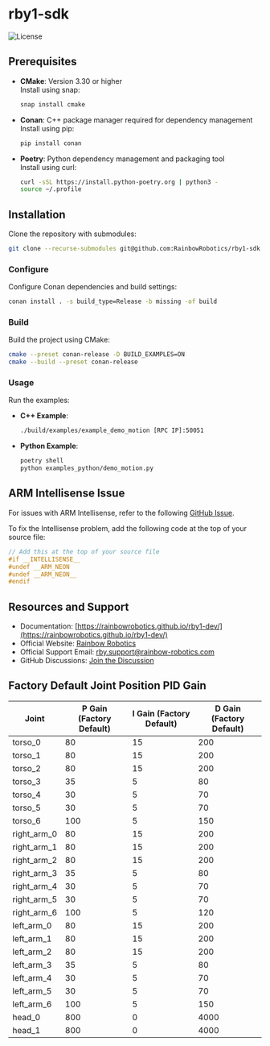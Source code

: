# rby1-sdk
![License](https://img.shields.io/badge/License-Apache%202.0-blue.svg)

## Prerequisites

- **CMake**: Version 3.30 or higher  
  Install using snap:
  ```bash
  snap install cmake
  ```

- **Conan**: C++ package manager required for dependency management  
  Install using pip:
  ```bash
  pip install conan
  ```

- **Poetry**: Python dependency management and packaging tool  
  Install using curl:
  ```bash
  curl -sSL https://install.python-poetry.org | python3 -
  source ~/.profile
  ```

## Installation

Clone the repository with submodules:

```bash
git clone --recurse-submodules git@github.com:RainbowRobotics/rby1-sdk.git
```

### Configure

Configure Conan dependencies and build settings:

```bash
conan install . -s build_type=Release -b missing -of build
```

### Build

Build the project using CMake:

```bash
cmake --preset conan-release -D BUILD_EXAMPLES=ON
cmake --build --preset conan-release
```

### Usage

Run the examples:

- **C++ Example**:
  ```bash
  ./build/examples/example_demo_motion [RPC IP]:50051
  ```

- **Python Example**:
  ```bash
  poetry shell
  python examples_python/demo_motion.py 
  ```

## ARM Intellisense Issue

For issues with ARM Intellisense, refer to the following [GitHub Issue](https://github.com/microsoft/vscode-cpptools/issues/7413).

To fix the Intellisense problem, add the following code at the top of your source file:

```c++
// Add this at the top of your source file
#if __INTELLISENSE__
#undef __ARM_NEON
#undef __ARM_NEON__
#endif
```
## Resources and Support
- Documentation: [https://rainbowrobotics.github.io/rby1-dev/](https://rainbowrobotics.github.io/rby1-dev/)
- Official Website: [Rainbow Robotics](https://www.rainbowrobotics.com/rby1eng)
- Official Support Email: rby.support@rainbow-robotics.com
- GitHub Discussions: [Join the Discussion](https://github.com/RainbowRobotics/rby1-sdk/discussions)

## Factory Default Joint Position PID Gain

| Joint         | P Gain (Factory Default) | I Gain (Factory Default) | D Gain (Factory Default) |
|---------------|--------------------------|--------------------------|--------------------------|
| torso_0       | 80                       | 15                       | 200                      |
| torso_1       | 80                       | 15                       | 200                      |
| torso_2       | 80                       | 15                       | 200                      |
| torso_3       | 35                       | 5                        | 80                       |
| torso_4       | 30                       | 5                        | 70                       |
| torso_5       | 30                       | 5                        | 70                       |
| torso_6       | 100                      | 5                        | 150                      |
| right_arm_0   | 80                       | 15                       | 200                      |
| right_arm_1   | 80                       | 15                       | 200                      |
| right_arm_2   | 80                       | 15                       | 200                      |
| right_arm_3   | 35                       | 5                        | 80                       |
| right_arm_4   | 30                       | 5                        | 70                       |
| right_arm_5   | 30                       | 5                        | 70                       |
| right_arm_6   | 100                      | 5                        | 120                      |
| left_arm_0    | 80                       | 15                       | 200                      |
| left_arm_1    | 80                       | 15                       | 200                      |
| left_arm_2    | 80                       | 15                       | 200                      |
| left_arm_3    | 35                       | 5                        | 80                       |
| left_arm_4    | 30                       | 5                        | 70                       |
| left_arm_5    | 30                       | 5                        | 70                       |
| left_arm_6    | 100                      | 5                        | 150                      |
| head_0        | 800                      | 0                        | 4000                     |
| head_1        | 800                      | 0                        | 4000                     |
